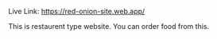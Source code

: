 Live Link: https://red-onion-site.web.app/

This is restaurent type website. You can order food from this.

